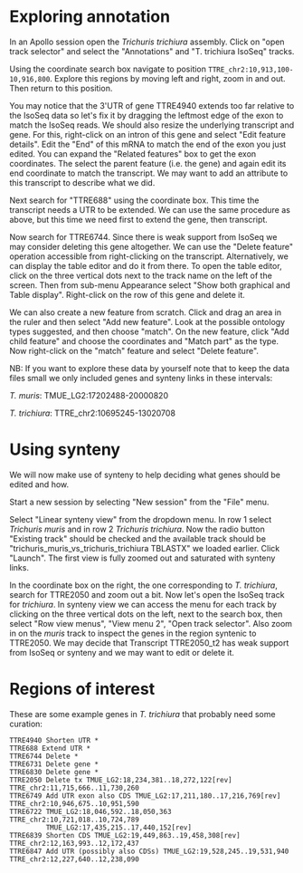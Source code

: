 # Exploring annotation 

In an Apollo session open the *Trichuris trichiura* assembly. Click on "open
track selector" and select the "Annotations" and "T. trichiura IsoSeq" tracks.

Using the coordinate search box navigate to position
`TTRE_chr2:10,913,100-10,916,800`. Explore this regions by moving left and
right, zoom in and out. Then return to this position.

You may notice that the 3'UTR of gene TTRE4940 extends too far relative to the
IsoSeq data so let's fix it by dragging the leftmost edge of the exon to match
the IsoSeq reads. We should also resize the underlying transcript and gene. For
this, right-click on an intron of this gene and select "Edit feature details".
Edit the "End" of this mRNA to match the end of the exon you just edited. You
can expand the "Related features" box to get the exon coordinates. The select
the parent feature (i.e. the gene) and again edit its end coordinate to match
the transcript. We may want to add an attribute to this transcript to describe
what we did.

Next search for "TTRE688" using the coordinate box. This time the transcript
needs a UTR to be extended. We can use the same procedure as above, but this
time we need first to extend the gene, then transcript.

Now search for TTRE6744. Since there is weak support from IsoSeq we may
consider deleting this gene altogether. We can use the "Delete feature"
operation accessible from right-clicking on the transcript. Alternatively, we
can display the table editor and do it from there. To open the table editor,
click on the three vertical dots next to the track name on the left of the
screen. Then from sub-menu Appearance select "Show both graphical and Table
display". Right-click on the row of this gene and delete it.

We can also create a new feature from scratch.  Click and drag an area in the
ruler and then select "Add new feature". Look at the possible ontology types
suggested, and then choose "match". On the new feature, click "Add child
feature" and choose the coordinates and "Match part" as the type. Now
right-click on the "match" feature and select "Delete feature".

NB: If you want to explore these data by yourself note that to keep the data
files small we only included genes and synteny links in these intervals:

*T. muris*: TMUE_LG2:17202488-20000820

*T. trichiura*: TTRE_chr2:10695245-13020708

# Using synteny

We will now make use of synteny to help deciding what genes should be edited
and how. 

Start a new session by selecting "New session" from the "File" menu.

Select "Linear synteny view" from the dropdown menu. In row 1 select *Trichuris muris*
and in row 2 *Trichuris trichiura*. Now the radio button "Existing track"
should be checked and the available track should be
"trichuris_muris_vs_trichuris_trichiura TBLASTX" we loaded earlier. Click "Launch".
The first view is fully zoomed out and saturated with synteny links. 

In the coordinate box on the right, the one corresponding to *T.  trichiura*,
search for TTRE2050 and zoom out a bit. Now let's open the IsoSeq track for
*trichiura*. In synteny view we can access the menu for each track by clicking
on the three vertical dots on the left, next to the search box, then select
"Row view menus", "View menu 2", "Open track selector". Also zoom in on the
*muris* track to inspect the genes in the region syntenic to TTRE2050. We may
decide that Transcript TTRE2050_t2 has weak support from IsoSeq or synteny and
we may want to edit or delete it.

# Regions of interest

These are some example genes in *T. trichiura* that probably need some curation:

```
TTRE4940 Shorten UTR *
TTRE688 Extend UTR *
TTRE6744 Delete *
TTRE6731 Delete gene *
TTRE6830 Delete gene *
TTRE2050 Delete tx TMUE_LG2:18,234,381..18,272,122[rev] TTRE_chr2:11,715,666..11,730,260
TTRE6749 Add UTR exon also CDS TMUE_LG2:17,211,180..17,216,769[rev] TTRE_chr2:10,946,675..10,951,590
TTRE6722 TMUE_LG2:18,046,592..18,050,363 TTRE_chr2:10,721,018..10,724,789
         TMUE_LG2:17,435,215..17,440,152[rev]
TTRE6839 Shorten CDS TMUE_LG2:19,449,863..19,458,308[rev] TTRE_chr2:12,163,993..12,172,437
TTRE6847 Add UTR (possibly also CDSs) TMUE_LG2:19,528,245..19,531,940 TTRE_chr2:12,227,640..12,238,090
```
